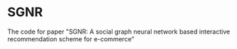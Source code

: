 # SGNR
The code for paper "SGNR: A social graph neural network based interactive recommendation scheme for e-commerce"
